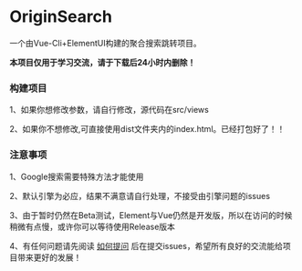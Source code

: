 # OriginSearch

一个由Vue-Cli+ElementUI构建的聚合搜索跳转项目。

**本项目仅用于学习交流，请于下载后24小时内删除！**

### 构建项目

1、如果你想修改参数，请自行修改，源代码在src/views

2、如果你不想修改,可直接使用dist文件夹内的index.html。已经打包好了！！

### 注意事项

1、Google搜索需要特殊方法才能使用

2、默认引擎为必应，结果不满意请自行处理，不接受由引擎问题的issues

3、由于暂时仍然在Beta测试，Element与Vue仍然是开发版，所以在访问的时候稍微有点慢，或许你可以等待使用Release版本

4、有任何问题请先阅读 [如何提问](https://github.com/tangx/Stop-Ask-Questions-The-Stupid-Ways) 后在提交issues，希望所有良好的交流能给项目带来更好的发展！



